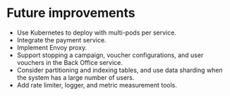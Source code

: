 # Future improvements

- Use Kubernetes to deploy with multi-pods per service.
- Integrate the payment service.
- Implement Envoy proxy.
- Support stopping a campaign, voucher configurations, and user vouchers in the Back Office service.
- Consider partitioning and indexing tables, and use data sharding when the system has a large number of users.
- Add rate limiter, logger, and metric measurement tools.